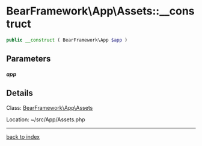 # BearFramework\App\Assets::__construct

```php
public __construct ( BearFramework\App $app )
```

## Parameters

##### app

## Details

Class: [BearFramework\App\Assets](bearframework.app.assets.class.md)

Location: ~/src/App/Assets.php

---

[back to index](index.md)

